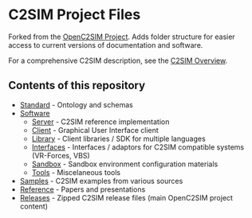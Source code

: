 # C2SIM Project Files

Forked from the [OpenC2SIM Project](https://github.com/OpenC2SIM/OpenC2SIM.github.io). Adds folder structure for easier access to current versions of documentation and software.

For a comprehensive C2SIM description, see the [C2SIM Overview](Referece/C2SIM-Overview1.pdf).

## Contents of this repository

* [Standard](Standard) - Ontology and schemas
* [Software](Software)
    * [Server](Software/Server) - C2SIM reference implementation
    * [Client](Software/Client) - Graphical User Interface client
    * [Library](Software/Library) - Client libraries / SDK for multiple languages
    * [Interfaces](Software/Interfaces) - Interfaces / adaptors for C2SIM compatible systems (VR-Forces, VBS)
    * [Sandbox](Software/Sandbox) - Sandbox environment configuration materials
    * [Tools](Software/Tools) - Miscelaneous tools
* [Samples](Samples) - C2SIM examples from various sources 
* [Reference](Reference) - Papers and presentations
* [Releases](Releases) - Zipped C2SIM release files (main OpenC2SIM project content)

